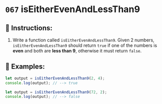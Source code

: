 # `067` isEitherEvenAndLessThan9

## 📝 Instructions:

1. Write a function called `isEitherEvenAndLessThan9`. Given 2 numbers, `isEitherEvenAndLessThan9` should return `true` if one of the numbers is **even** and both are **less than 9**, otherwise it must return `false`.

## 📎 Examples:

```Javascript
let output = isEitherEvenAndLessThan9(2, 4);
console.log(output); // --> true

let output = isEitherEvenAndLessThan9(72, 2);
console.log(output); // --> false
```
